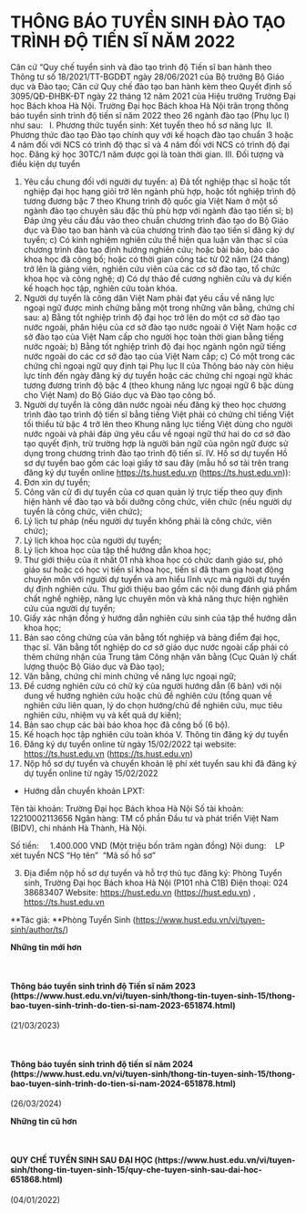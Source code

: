# THÔNG BÁO TUYỂN SINH ĐÀO TẠO TRÌNH ĐỘ TIẾN SĨ NĂM 2022

Căn cứ “Quy chế tuyển sinh và đào tạo trình độ Tiến sĩ ban hành theo Thông tư số 18/2021/TT-BGDĐT ngày 28/06/2021 của Bộ trưởng Bộ Giáo dục và Đào tạo; Căn cứ Quy chế đào tạo ban hành kèm theo Quyết định số 3095/QĐ-ĐHBK-ĐT ngày 22 tháng 12 năm 2021 của Hiệu trưởng Trường Đại học Bách khoa Hà Nội. Trường Đại học Bách khoa Hà Nội trân trọng thông báo tuyển sinh trình độ tiến sĩ năm 2022 theo 26 ngành đào tạo (Phụ lục I) như sau: 
 I. Phương thức tuyển sinh: Xét tuyển theo hồ sơ năng lực 
 II. Phương thức đào tạo
Đào tạo chính quy với kế hoạch đào tạo chuẩn 3 hoặc 4 năm đối với NCS có trình độ thạc sĩ và 4 năm đối với NCS có trình độ đại học. Đăng ký học 30TC/1 năm được gọi là toàn thời gian.
III. Đối tượng và điều kiện dự tuyển
1. Yêu cầu chung đối với người dự tuyển:
a) Đã tốt nghiệp thạc sĩ hoặc tốt nghiệp đại học hạng giỏi trở lên ngành phù hợp, hoặc tốt nghiệp trình độ tương đương bậc 7 theo Khung trình độ quốc gia Việt Nam ở một số ngành đào tạo chuyên sâu đặc thù phù hợp với ngành đào tạo tiến sĩ;
b) Đáp ứng yêu cầu đầu vào theo chuẩn chương trình đào tạo do Bộ Giáo dục và Đào tạo ban hành và của chương trình đào tạo tiến sĩ đăng ký dự tuyển;
c) Có kinh nghiệm nghiên cứu thể hiện qua luận văn thạc sĩ của chương trình đào tạo định hướng nghiên cứu; hoặc bài báo, báo cáo khoa học đã công bố; hoặc có thời gian công tác từ 02 năm (24 tháng) trở lên là giảng viên, nghiên cứu viên của các cơ sở đào tạo, tổ chức khoa học và công nghệ;
d) Có dự thảo đề cương nghiên cứu và dự kiến kế hoạch học tập, nghiên cứu toàn khóa.
2. Người dự tuyển là công dân Việt Nam phải đạt yêu cầu về năng lực ngoại ngữ được minh chứng bằng một trong những văn bằng, chứng chỉ sau:
a) Bằng tốt nghiệp trình độ đại học trở lên do một cơ sở đào tạo nước ngoài, phân hiệu của cơ sở đào tạo nước ngoài ở Việt Nam hoặc cơ sở đào tạo của Việt Nam cấp cho người học toàn thời gian bằng tiếng nước ngoài;
b) Bằng tốt nghiệp trình độ đại học ngành ngôn ngữ tiếng nước ngoài do các cơ sở đào tạo của Việt Nam cấp;
c) Có một trong các chứng chỉ ngoại ngữ quy định tại Phụ lục II của Thông báo này còn hiệu lực tính đến ngày đăng ký dự tuyển hoặc các chứng chỉ ngoại ngữ khác tương đương trình độ bậc 4 (theo khung năng lực ngoại ngữ 6 bậc dùng cho Việt Nam) do Bộ Giáo dục và Đào tạo công bố.
3. Người dự tuyển là công dân nước ngoài nếu đăng ký theo học chương trình đào tạo trình độ tiến sĩ bằng tiếng Việt phải có chứng chỉ tiếng Việt tối thiểu từ bậc 4 trở lên theo Khung năng lực tiếng Việt dùng cho người nước ngoài và phải đáp ứng yêu cầu về ngoại ngữ thứ hai do cơ sở đào tạo quyết định, trừ trường hợp là người bản ngữ của ngôn ngữ được sử dụng trong chương trình đào tạo trình độ tiến sĩ.
IV. Hồ sơ dự tuyển
Hồ sơ dự tuyển bao gồm các loại giấy tờ sau đây (mẫu hồ sơ tải trên trang đăng ký dự tuyển online https://ts.hust.edu.vn (https://ts.hust.edu.vn)):
1. Đơn xin dự tuyển;
2. Công văn cử đi dự tuyển của cơ quan quản lý trực tiếp theo quy định hiện hành về đào tạo và bồi dưỡng công chức, viên chức (nếu người dự tuyển là công chức, viên chức);
3. Lý lịch tư pháp (nếu người dự tuyển không phải là công chức, viên chức);
4. Lý lịch khoa học của người dự tuyển;
5. Lý lịch khoa học của tập thể hướng dẫn khoa học;
6. Thư giới thiệu của ít nhất 01 nhà khoa học có chức danh giáo sư, phó giáo sư hoặc có học vị tiến sĩ khoa học, tiến sĩ đã tham gia hoạt động chuyên môn với người dự tuyển và am hiểu lĩnh vực mà người dự tuyển dự định nghiên cứu. Thư giới thiệu bao gồm các nội dung đánh giá phẩm chất nghề nghiệp, năng lực chuyên môn và khả năng thực hiện nghiên cứu của người dự tuyển;
7. Giấy xác nhận đồng ý hướng dẫn nghiên cứu sinh của tập thể hướng dẫn khoa học;
8. Bản sao công chứng của văn bằng tốt nghiệp và bảng điểm đại học, thạc sĩ. Văn bằng tốt nghiệp do cơ sở giáo dục nước ngoài cấp phải có thêm chứng nhận của Trung tâm Công nhận văn bằng (Cục Quản lý chất lượng thuộc Bộ Giáo dục và Đào tạo);
9. Văn bằng, chứng chỉ minh chứng về năng lực ngoại ngữ;
10. Đề cương nghiên cứu có chữ ký của người hướng dẫn (6 bản) với nội dung về hướng nghiên cứu hoặc chủ đề nghiên cứu (tổng quan về nghiên cứu liên quan, lý do chọn hướng/chủ đề nghiên cứu, mục tiêu nghiên cứu, nhiệm vụ và kết quả dự kiến);
11. Bản sao chụp các bài báo khoa học đã công bố (6 bộ).
12. Kế hoạch học tập nghiên cứu toàn khóa
V. Thông tin đăng ký dự tuyển
1. Đăng ký dự tuyển online từ ngày 15/02/2022 tại website: https://ts.hust.edu.vn (https://ts.hust.edu.vn)
2. Nộp hồ sơ dự tuyển và chuyển khoản lệ phí xét tuyển sau khi đã đăng ký dự tuyển online từ ngày 15/02/2022
- Hướng dẫn chuyển khoản LPXT:

Tên tài khoản: Trường Đại học Bách khoa Hà Nội
Số tài khoản:  12210002113656
Ngân hàng: TM cổ phần Đầu tư và phát triển Việt Nam (BIDV), chi nhánh Hà Thành, Hà Nội.

Số tiền:     1.400.000 VND (Một triệu bốn trăm ngàn đồng)
Nội dung:    LP xét tuyển NCS “Họ tên”  “Mã số hồ sơ”

3. Địa điểm nộp hồ sơ dự tuyển và hỗ trợ thủ tục đăng ký: Phòng Tuyển sinh, Trường Đại học Bách khoa Hà Nội (P101 nhà C1B)
Điện thoại: 024 38683407
Website: https://hust.edu.vn (https://hust.edu.vn) , https://ts.hust.edu.vn

**Tác giả: **Phòng Tuyển Sinh (https://www.hust.edu.vn/vi/tuyen-sinh/author/ts/)

**Những tin mới hơn**

 
<h4>Thông báo tuyển sinh trình độ Tiến sĩ năm 2023 (https://www.hust.edu.vn/vi/tuyen-sinh/thong-tin-tuyen-sinh-15/thong-bao-tuyen-sinh-trinh-do-tien-si-nam-2023-651874.html)</h4>
(21/03/2023)

 
<h4>Thông báo tuyển sinh trình độ tiến sĩ năm 2024 (https://www.hust.edu.vn/vi/tuyen-sinh/thong-tin-tuyen-sinh-15/thong-bao-tuyen-sinh-trinh-do-tien-si-nam-2024-651878.html)</h4>
(26/03/2024)

**Những tin cũ hơn**

 
<h4>QUY CHẾ TUYỂN SINH SAU ĐẠI HỌC (https://www.hust.edu.vn/vi/tuyen-sinh/thong-tin-tuyen-sinh-15/quy-che-tuyen-sinh-sau-dai-hoc-651868.html)</h4>
(04/01/2022)